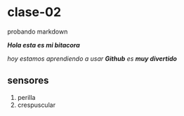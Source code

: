 # clase-02
probando markdown

***Hola esta es mi bitacora***

_hoy estamos aprendiendo a usar **Github** es **muy divertido**_

## sensores

1. perilla
2. crespuscular
